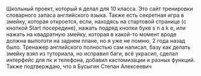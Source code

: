 Школьный проект, который я делал для 10 класса. Это сайт тренировки словарного запаса английского языка. Также есть секретная игра в змейку, которая откроется, если, находясь на стартовой странице (с кнопкой Start посередине), нажать подряд кнопки букв s n a k e, или нажать на квадратную змейку, которая в какой-то момент вроде должна выползти на заднем плане, но я уже не помню, 2 года назад было. Тренажер английского полностью сам написал, базу как делать змейку взял из туториала, но исправил баги, всё украсил, сделал интерфейс для пк и телефона, добавил кастомизации и разных функций. Также подтверждаю, что я Бусыгин Степан Алексеевич
